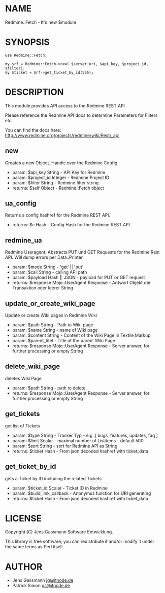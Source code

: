 # NAME

Redmine::Fetch - It's new $module

# SYNOPSIS

    use Redmine::Fetch;

    my $rf = Redmine::Fetch->new( $server_uri, $api_key, $project_id, $filter);
    my $ticket = $rf->get_ticket_by_id(555);

# DESCRIPTION

This module provides API access to the Redmine REST API

Please reference the Redmine API docs to determine Parameters for Filters etc.

You can find the docs here: http://www.redmine.org/projects/redmine/wiki/Rest\_api

## new

Creates a new Object. Handle over the Redmine Config

- param: $api\_key String - API Key for Redmine
- param: $project\_id Integer - Redmine Project ID
- param: $filter String - Redmine filter string
- returns: $self Object - Redmine::Fetch object

## ua\_config

Returns a config hashref for the Redmine REST API.

- returns: $c Hash - Config Hash for the Redmine REST API

## redmine\_ua

Redmine Useragent. Abstracts PUT und GET Requests for the Redmine Rest API. Will dump errors per Data::Printer

- param: $mode String - 'get' || 'put'
- param: $call String - calling API path
- param: $payload Hash || JSON - payload for PUT or GET request
- returns: $response Mojo::UserAgent Response - Antwort Objekt der Transaktion oder leerer String

## update\_or\_create\_wiki\_page

Update or create Wiki pages in Redmine Wiki

- param: $path String - Path to Wiki page
- param: $name String - name of Wiki page
- param: $content String - Content of the Wiki Page in Textile Markup
- param: $parent\_titel - Title of the parent Wiki Page
- returns: $response Mojo::UserAgent Response - Server answer, for further processing or empty String

## delete\_wiki\_page

deletes Wiki Page

- param: $path String - path to delete
- returns: $response Mojo::UserAgent Response - Server answer, for further processing or empty String

## get\_tickets

get list of Tickets

- param: $type String - Tracker Typ - e.g. \[ bugs, features, updates, faq \]
- param: $limit Scalar - maximal number of Listitems - default 500
- param: $sort String - sort for Redmine API as String
- returns: $ticket Hash - From json decoded hashref with ticket\_data

## get\_ticket\_by\_id

gets a Ticket by ID including the related Tickets

- param: $ticket\_id Scalar - Ticket ID in Redmine
- param: $build\_link\_callback - Anonymus function for URI generating
- returns: $ticket Hash - From json decoded hashref with ticket\_data

# LICENSE

Copyright (C) Jens Gassmann Software Entwicklung.

This library is free software; you can redistribute it and/or modify
it under the same terms as Perl itself.

# AUTHOR

- Jens Gassmann <jg@itnode.de>
- Patrick Simon <ps@itnode.de>
